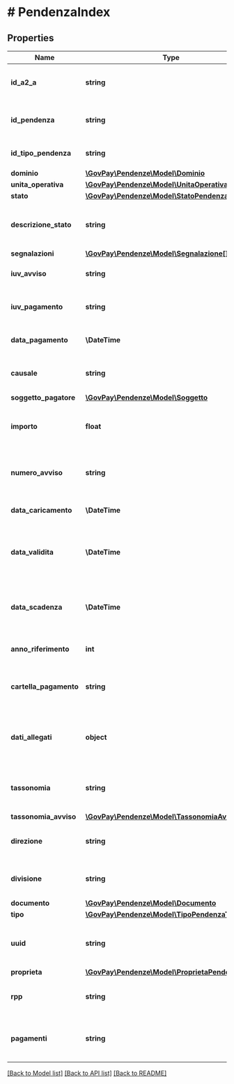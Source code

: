 # # PendenzaIndex

## Properties

Name | Type | Description | Notes
------------ | ------------- | ------------- | -------------
**id_a2_a** | **string** | Identificativo del gestionale responsabile della pendenza |
**id_pendenza** | **string** | Identificativo della pendenza nel gestionale responsabile |
**id_tipo_pendenza** | **string** | Identificativo della tipologia pendenza | [optional]
**dominio** | [**\GovPay\Pendenze\Model\Dominio**](Dominio.md) |  |
**unita_operativa** | [**\GovPay\Pendenze\Model\UnitaOperativa**](UnitaOperativa.md) |  | [optional]
**stato** | [**\GovPay\Pendenze\Model\StatoPendenza**](StatoPendenza.md) |  |
**descrizione_stato** | **string** | Descrizione estesa dello stato di elaborazione della pendenza | [optional]
**segnalazioni** | [**\GovPay\Pendenze\Model\Segnalazione[]**](Segnalazione.md) |  | [optional]
**iuv_avviso** | **string** | Iuv avviso, assegnato se pagabile da psp | [optional]
**iuv_pagamento** | **string** | Iuv dell&#39;ultimo pagamento eseguito con successo | [optional]
**data_pagamento** | **\DateTime** | Data di pagamento della pendenza | [optional]
**causale** | **string** | Descrizione da inserire nell&#39;avviso di pagamento | [optional]
**soggetto_pagatore** | [**\GovPay\Pendenze\Model\Soggetto**](Soggetto.md) |  |
**importo** | **float** | Importo della pendenza. Deve corrispondere alla somma delle singole voci. |
**numero_avviso** | **string** | Identificativo univoco versamento, assegnato se pagabile da psp | [optional]
**data_caricamento** | **\DateTime** | Data di emissione della pendenza |
**data_validita** | **\DateTime** | Data di validita dei dati della pendenza, decorsa la quale la pendenza può subire variazioni. | [optional]
**data_scadenza** | **\DateTime** | Data di scadenza della pendenza, decorsa la quale non è più pagabile. | [optional]
**anno_riferimento** | **int** | Anno di riferimento della pendenza | [optional]
**cartella_pagamento** | **string** | Identificativo della cartella di pagamento a cui afferisce la pendenza | [optional]
**dati_allegati** | **object** | Dati applicativi allegati dal gestionale secondo un formato proprietario. | [optional]
**tassonomia** | **string** | Macro categoria della pendenza secondo la classificazione del creditore | [optional]
**tassonomia_avviso** | [**\GovPay\Pendenze\Model\TassonomiaAvviso**](TassonomiaAvviso.md) |  | [optional]
**direzione** | **string** | Identificativo della direzione interna all&#39;ente creditore | [optional]
**divisione** | **string** | Identificativo della divisione interna all&#39;ente creditore | [optional]
**documento** | [**\GovPay\Pendenze\Model\Documento**](Documento.md) |  | [optional]
**tipo** | [**\GovPay\Pendenze\Model\TipoPendenzaTipologia**](TipoPendenzaTipologia.md) |  |
**uuid** | **string** | Parametro di randomizzazione delle URL di pagamento statiche | [optional]
**proprieta** | [**\GovPay\Pendenze\Model\ProprietaPendenza**](ProprietaPendenza.md) |  | [optional]
**rpp** | **string** | Url per l&#39;elenco delle rpp emesse per la pendenza |
**pagamenti** | **string** | Url per l&#39;elenco dei pagamenti da portale comprensivi della pendenza |

[[Back to Model list]](../../README.md#models) [[Back to API list]](../../README.md#endpoints) [[Back to README]](../../README.md)

